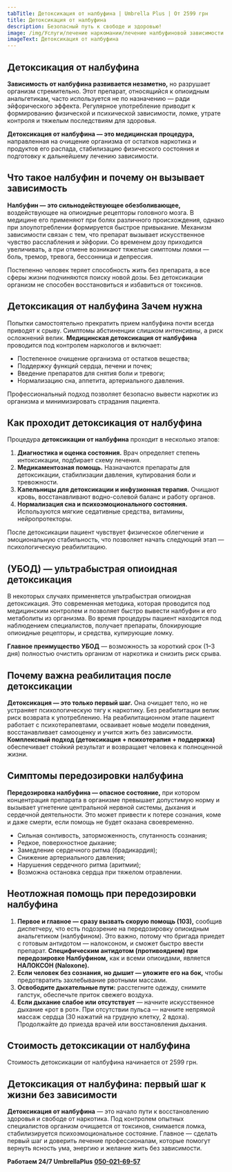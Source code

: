 ```yaml
---
tabTitle: Детоксикация от налбуфина | Umbrella Plus | От 2599 грн
title: Детоксикация от налбуфина
description: Безопасный путь к свободе и здоровью!
image: /img/Услуги/лечение наркомании/лечение налбуфиновой зависимости.jpg
imageText: Детоксикация от налбуфина
---
```


## Детоксикация от налбуфина

**Зависимость от налбуфина развивается незаметно,** но разрушает организм стремительно. Этот препарат, относящийся к опиоидным анальгетикам, часто используется не по назначению — ради эйфорического эффекта. Регулярное употребление приводит к формированию физической и психической зависимости, ломке, утрате контроля и тяжелым последствиям для здоровья.

**Детоксикация от налбуфина — это медицинская процедура,** направленная на очищение организма от остатков наркотика и продуктов его распада, стабилизацию физического состояния и подготовку к дальнейшему лечению зависимости.

## Что такое налбуфин и почему он вызывает зависимость

**Налбуфин — это сильнодействующее обезболивающее,** воздействующее на опиоидные рецепторы головного мозга. В медицине его применяют при болях различного происхождения, однако при злоупотреблении формируется быстрое привыкание. Механизм зависимости связан с тем, что препарат вызывает искусственное чувство расслабления и эйфории. Со временем дозу приходится увеличивать, а при отмене возникают тяжелые симптомы ломки — боль, тремор, тревога, бессонница и депрессия.

Постепенно человек теряет способность жить без препарата, а все сферы жизни подчиняются поиску новой дозы. Без детоксикации организм не способен восстановиться и избавиться от токсинов.

## Детоксикация от налбуфина Зачем нужна

Попытки самостоятельно прекратить прием налбуфина почти всегда приводят к срыву. Симптомы абстиненции слишком интенсивны, а риск осложнений велик. **Медицинская детоксикация от налбуфина** проводится под контролем наркологов и включает:

* Постепенное очищение организма от остатков вещества;
* Поддержку функций сердца, печени и почек;
* Введение препаратов для снятия боли и тревоги;
* Нормализацию сна, аппетита, артериального давления.

Профессиональный подход позволяет безопасно вывести наркотик из организма и минимизировать страдания пациента.

## Как проходит детоксикация от налбуфина

Процедура **детоксикации от налбуфина** проходит в несколько этапов:

1. **Диагностика и оценка состояния.** Врач определяет степень интоксикации, подбирает схему лечения.
2. **Медикаментозная помощь.** Назначаются препараты для детоксикации, стабилизации давления, купирования боли и тревожности.
3. **Капельницы для детоксикации и инфузионная терапия.** Очищают кровь, восстанавливают водно-солевой баланс и работу органов.
4. **Нормализация сна и психоэмоционального состояния.** Используются мягкие седативные средства, витамины, нейропротекторы.

После детоксикации пациент чувствует физическое облегчение и эмоциональную стабильность, что позволяет начать следующий этап — психологическую реабилитацию.

## (УБОД) — ультрабыстрая опиоидная детоксикация

В некоторых случаях применяется ультрабыстрая опиоидная детоксикация. Это современная методика, которая проводится под медицинским контролем и позволяет быстро вывести налбуфин и его метаболиты из организма. Во время процедуры пациент находится под наблюдением специалистов, получает препараты, блокирующие опиоидные рецепторы, и средства, купирующие ломку.

**Главное преимущество УБОД** — возможность за короткий срок (1–3 дня) полностью очистить организм от наркотика и снизить риск срыва.

## Почему важна реабилитация после детоксикации

**Детоксикация — это только первый шаг.** Она очищает тело, но не устраняет психологическую тягу к наркотику. Без реабилитации велик риск возврата к употреблению. На реабилитационном этапе пациент работает с психотерапевтами, осваивает новые модели поведения, восстанавливает самооценку и учится жить без зависимости. **Комплексный подход (детоксикация + психотерапия + поддержка)** обеспечивает стойкий результат и возвращает человека к полноценной жизни.

## Симптомы передозировки налбуфина

**Передозировка налбуфина — опасное состояние,** при котором концентрация препарата в организме превышает допустимую норму и вызывает угнетение центральной нервной системы, дыхания и сердечной деятельности. Это может привести к потере сознания, коме и даже смерти, если помощь не будет оказана своевременно.

* Сильная сонливость, заторможенность, спутанность сознания;
* Редкое, поверхностное дыхание;
* Замедление сердечного ритма (брадикардия);
* Снижение артериального давления;
* Нарушения сердечного ритма (аритмии);
* Возможна остановка сердца при тяжелом отравлении.

## Неотложная помощь при передозировки налбуфина

1. **Первое и главное — сразу вызвать скорую помощь (103),** сообщив диспетчеру, что есть подозрение на передозировку опиоидным анальгетиком (налбуфином). Это важно, потому что бригада приедет с готовым антидотом — налоксоном, и сможет быстро ввести препарат.  **Специфическим антидотом (противоядием) при передозировке Налбуфином,** как и всеми опиоидами, является **НАЛОКСОН (Naloxone).**
2. **Если человек без сознания, но дышит — уложите его на бок,** чтобы предотвратить захлебывание рвотными массами.
3. **Освободите дыхательные пути:** расстегните одежду, снимите галстук, обеспечьте приток свежего воздуха.
4. **Если дыхание слабое или отсутствует** — начните искусственное дыхание «рот в рот». При отсутствии пульса — начните непрямой массаж сердца (30 нажатий на грудную клетку, 2 вдоха). Продолжайте до приезда врачей или восстановления дыхания.

## Стоимость детоксикации от налбуфина

Стоимость детоксикации от налбуфина начинается от 2599 грн.

## Детоксикация от налбуфина: первый шаг к жизни без зависимости

**Детоксикация от налбуфина** — это начало пути к восстановлению здоровья и свободе от наркотика. Под контролем опытных специалистов организм очищается от токсинов, снимается ломка, стабилизируется психоэмоциональное состояние. Главное — сделать первый шаг и доверить лечение профессионалам, которые помогут вернуть ясность ума, энергию и желание жить без зависимости.

**Работаем 24/7 UmbrellaPlus** **[050-021-69-57](tel:0500216957)**
